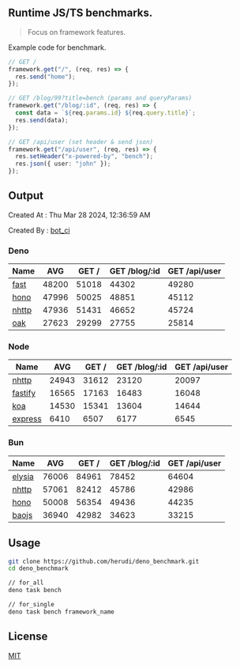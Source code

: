 ## Runtime JS/TS benchmarks.

> Focus on framework features.

Example code for benchmark.
```ts
// GET /
framework.get("/", (req, res) => {
  res.send("home");
});

// GET /blog/99?title=bench (params and queryParams)
framework.get("/blog/:id", (req, res) => {
  const data = `${req.params.id} ${req.query.title}`;
  res.send(data);
});

// GET /api/user (set header & send json)
framework.get("/api/user", (req, res) => {
  res.setHeader("x-powered-by", "bench");
  res.json({ user: "john" });
});
```

## Output
Created At : Thu Mar 28 2024, 12:36:59 AM

Created By : [bot_ci](https://github.com/herudi/deno_benchmarks/commits?author=github-actions%5Bbot%5D)


### Deno
|Name|AVG|GET /|GET /blog/:id|GET /api/user|
|----|----|----|----|----|
|[fast](https://github.com/danteissaias/fast)|48200|51018|44302|49280|
|[hono](https://github.com/honojs/hono)|47996|50025|48851|45112|
|[nhttp](https://github.com/nhttp/nhttp)|47936|51431|46652|45724|
|[oak](https://github.com/oakserver/oak)|27623|29299|27755|25814|
  


### Node
|Name|AVG|GET /|GET /blog/:id|GET /api/user|
|----|----|----|----|----|
|[nhttp](https://github.com/nhttp/nhttp)|24943|31612|23120|20097|
|[fastify](https://github.com/fastify/fastify)|16565|17163|16483|16048|
|[koa](https://github.com/koajs/koa)|14530|15341|13604|14644|
|[express](https://github.com/expressjs/express)|6410|6507|6177|6545|
  


### Bun
|Name|AVG|GET /|GET /blog/:id|GET /api/user|
|----|----|----|----|----|
|[elysia](https://github.com/elysiajs/elysia)|76006|84961|78452|64604|
|[nhttp](https://github.com/nhttp/nhttp)|57061|82412|45786|42986|
|[hono](https://github.com/honojs/hono)|50008|56354|49436|44235|
|[baojs](https://github.com/mattreid1/baojs)|36940|42982|34623|33215|
  



## Usage

```bash
git clone https://github.com/herudi/deno_benchmark.git
cd deno_benchmark

// for_all
deno task bench

// for_single
deno task bench framework_name
```

## License

[MIT](LICENSE)

